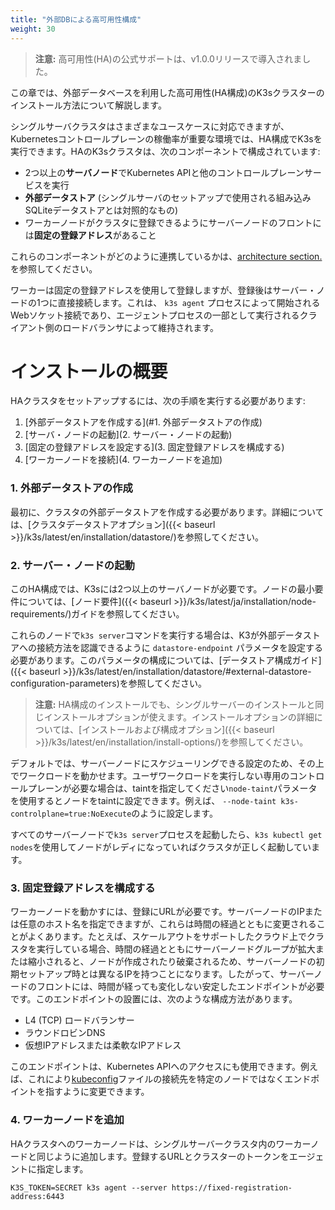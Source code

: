 ```yaml
---
title: "外部DBによる高可用性構成"
weight: 30
---
```


>**注意:** 高可用性(HA)の公式サポートは、v1.0.0リリースで導入されました。

この章では、外部データベースを利用した高可用性(HA構成)のK3sクラスターのインストール方法について解説します。

シングルサーバクラスタはさまざまなユースケースに対応できますが、Kubernetesコントロールプレーンの稼働率が重要な環境では、HA構成でK3sを実行できます。HAのK3sクラスタは、次のコンポーネントで構成されています:

* 2つ以上の**サーバノード**でKubernetes APIと他のコントロールプレーンサービスを実行
* **外部データストア** (シングルサーバのセットアップで使用される組み込みSQLiteデータストアとは対照的なもの)
* ワーカーノードがクラスタに登録できるようにサーバーノードのフロントには**固定の登録アドレス**があること

これらのコンポーネントがどのように連携しているかは、[architecture section.]({{<baseurl>}}/k3s/latest/en/architecture/#high-availability-with-an-external-db)を参照してください。

ワーカーは固定の登録アドレスを使用して登録しますが、登録後はサーバー・ノードの1つに直接接続します。これは、 `k3s agent` プロセスによって開始されるWebソケット接続であり、エージェントプロセスの一部として実行されるクライアント側のロードバランサによって維持されます。

# インストールの概要

HAクラスタをセットアップするには、次の手順を実行する必要があります:

1. [外部データストアを作成する](#1. 外部データストアの作成)
2. [サーバ・ノードの起動](2. サーバー・ノードの起動)
3. [固定の登録アドレスを設定する](3. 固定登録アドレスを構成する)
4. [ワーカーノードを接続](4. ワーカーノードを追加)

### 1. 外部データストアの作成
最初に、クラスタの外部データストアを作成する必要があります。詳細については、[クラスタデータストアオプション]({{< baseurl >}}/k3s/latest/en/installation/datastore/)を参照してください。

### 2. サーバー・ノードの起動
このHA構成では、K3sには2つ以上のサーバノードが必要です。ノードの最小要件については、[ノード要件]({{< baseurl >}}/k3s/latest/ja/installation/node-requirements/)ガイドを参照してください。

これらのノードで`k3s server`コマンドを実行する場合は、K3が外部データストアへの接続方法を認識できるように `datastore-endpoint` パラメータを設定する必要があります。このパラメータの構成については、[データストア構成ガイド]({{< baseurl >}}/k3s/latest/en/installation/datastore/#external-datastore-configuration-parameters)を参照してください。

> **注意:** HA構成のインストールでも、シングルサーバーのインストールと同じインストールオプションが使えます。インストールオプションの詳細については、[インストールおよび構成オプション]({{< baseurl >}}/k3s/latest/en/installation/install-options/)を参照してください。

デフォルトでは、サーバーノードにスケジューリングできる設定のため、その上でワークロードを動かせます。ユーザワークロードを実行しない専用のコントロールプレーンが必要な場合は、taintを指定してください<span style='white-space:nowrap'>`node-taint`</span>パラメータを使用するとノードをtaintに設定できます。例えば、 <span style='white-space: nowrap'>`--node-taint k3s-controlplane=true:NoExecute`</span>のように設定します。

すべてのサーバーノードで`k3s server`プロセスを起動したら、`k3s kubectl get nodes`を使用してノードがレディになっていればクラスタが正しく起動しています。

### 3. 固定登録アドレスを構成する
ワーカーノードを動かすには、登録にURLが必要です。サーバーノードのIPまたは任意のホスト名を指定できますが、これらは時間の経過とともに変更されることがよくあります。たとえば、スケールアウトをサポートしたクラウド上でクラスタを実行している場合、時間の経過とともにサーバーノードグループが拡大または縮小されると、ノードが作成されたり破棄されるため、サーバーノードの初期セットアップ時とは異なるIPを持つことになります。したがって、サーバーノードのフロントには、時間が経っても変化しない安定したエンドポイントが必要です。このエンドポイントの設置には、次のような構成方法があります。

* L4 (TCP) ロードバランサー
* ラウンドロビンDNS
* 仮想IPアドレスまたは柔軟なIPアドレス

このエンドポイントは、Kubernetes APIへのアクセスにも使用できます。例えば、これにより[kubeconfig](https://kubernetes.io/docs/concepts/configuration/organize-cluster-access-kubeconfig/)ファイルの接続先を特定のノードではなくエンドポイントを指すように変更できます。

### 4. ワーカーノードを追加
HAクラスタへのワーカーノードは、シングルサーバークラスタ内のワーカーノードと同じように追加します。登録するURLとクラスターのトークンをエージェントに指定します。
```
K3S_TOKEN=SECRET k3s agent --server https://fixed-registration-address:6443
```
